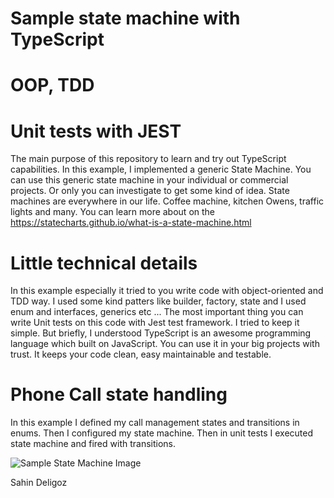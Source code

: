 # Sample state machine with TypeScript
# OOP, TDD
# Unit tests with JEST
The main purpose of this repository to learn and try out TypeScript capabilities. 
In this example, I implemented a generic State Machine.
You can use this generic state machine in your individual or commercial projects. Or only you can investigate to get some kind of idea. 
State machines are everywhere in our life. Coffee machine, kitchen Owens, traffic lights and many.
You can learn more about on the https://statecharts.github.io/what-is-a-state-machine.html

# Little technical details
In this example especially it tried to you write code with object-oriented and TDD way. 
I used some kind patters like builder, factory, state and I used enum and interfaces, generics etc ...
The most important thing you can write Unit tests on this code with Jest test framework. 
I tried to keep it simple. But briefly, I understood TypeScript is an awesome programming language which built on JavaScript.
You can use it in your big projects with trust. It keeps your code clean, easy maintainable and testable.

# Phone Call state handling
In this example I defined my call management states and transitions in enums.
Then I configured my state machine.
Then in unit tests I executed state machine and fired with transitions. 

![Sample State Machine Image](https://www.researchgate.net/profile/Keshav_Dahal/publication/226462294/figure/fig4/AS:302286770327553@1449082190385/The-telephone-system-state-machine-diagram.png)

Sahin Deligoz
